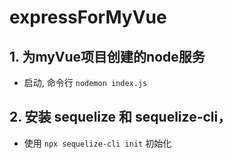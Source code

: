 # expressForMyVue
## 1. 为myVue项目创建的node服务
-  启动, 命令行 `nodemon index.js`


## 2. 安装 sequelize 和 sequelize-cli，
- 使用 `npx sequelize-cli init` 初始化
